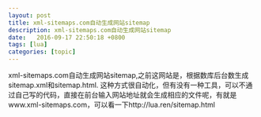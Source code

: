 ```yaml
---
layout: post
title: xml-sitemaps.com自动生成网站sitemap
description: xml-sitemaps.com自动生成网站sitemap
date:   2016-09-17 22:50:18 +0800 
tags: [lua]
categories: [topic]
---
```

xml-sitemaps.com自动生成网站sitemap,之前这网站是，根据数库后台数生成sitemap.xml和sitemap.html. 这种方式很自动化，但有没有一种工具，可以不通过自己写的代码，直接在前台输入网站地址就会生成相应的文件呢，有就是www.xml-sitemaps.com，可以看一下http://lua.ren/sitemap.html